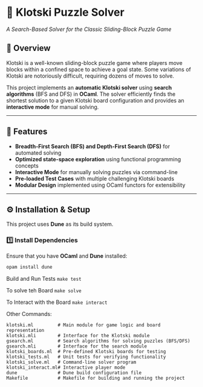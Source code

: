# 🧩 Klotski Puzzle Solver  
*A Search-Based Solver for the Classic Sliding-Block Puzzle Game*

## 📌 Overview
Klotski is a well-known sliding-block puzzle game where players move blocks within a confined space to achieve a goal state. Some variations of Klotski are notoriously difficult, requiring dozens of moves to solve.

This project implements an **automatic Klotski solver** using **search algorithms** (BFS and DFS) in **OCaml**. The solver efficiently finds the shortest solution to a given Klotski board configuration and provides an **interactive mode** for manual solving.

---

## 🚀 Features
- **Breadth-First Search (BFS) and Depth-First Search (DFS)** for automated solving  
- **Optimized state-space exploration** using functional programming concepts  
- **Interactive Mode** for manually solving puzzles via command-line  
- **Pre-loaded Test Cases** with multiple challenging Klotski boards  
- **Modular Design** implemented using OCaml functors for extensibility  

---

## ⚙️ Installation & Setup
This project uses **Dune** as its build system.

### 1️⃣ Install Dependencies
Ensure that you have **OCaml** and **Dune** installed:
```bash
opam install dune
```

Build and Run Tests 
```make test```

To solve teh Board 
```make solve```

To Interact with the Board 
```make interact```

Other Commands: 

```
klotski.ml         # Main module for game logic and board representation
klotski.mli        # Interface for the Klotski module
gsearch.ml         # Search algorithms for solving puzzles (BFS/DFS)
gsearch.mli        # Interface for the search module
klotski_boards.ml  # Pre-defined Klotski boards for testing
klotski_tests.ml   # Unit tests for verifying functionality
klotski_solve.ml   # Command-line solver program
klotski_interact.ml# Interactive player mode
dune               # Dune build configuration file
Makefile           # Makefile for building and running the project
```

